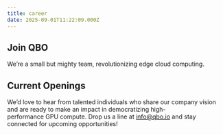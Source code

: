 ```yaml
---
title: career
date: 2025-09-01T11:22:09.000Z
---
```


<section class="contact-page career-page">
  <div class="container">
  <div class="why-qbo-hero-content">
  <h1>Join QBO</h1>
  <p>We’re a small but mighty team, revolutionizing edge cloud computing.</p>
</div>
</div>
</section>

<section class="Current-Openings">
  <div class="container">
  <div class="content">
  <h2>Current Openings</h2>
  <p>We’d love to hear from talented individuals who share our company vision and are ready to make an impact in democratizing high-<br>performance GPU compute. Drop us a line at <a href="mailto:info@qbo.io">info@qbo.io</a> and stay connected for upcoming opportunities!</p>
</div>
</div>
</section>
